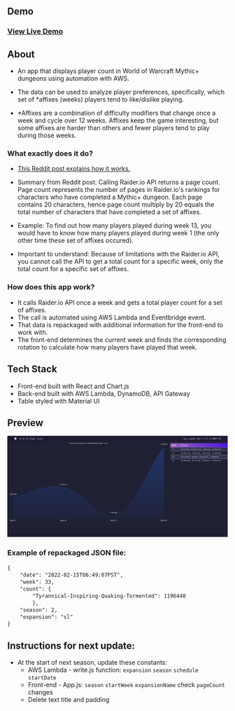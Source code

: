 ## Demo

### [View Live Demo](https://mythicplus.vercel.app/)

## About

- An app that displays player count in World of Warcraft Mythic+ dungeons using automation with AWS.

- The data can be used to analyze player preferences, specifically, which set of \*affixes (weeks) players tend to like/dislike playing.

- \*Affixes are a combination of difficulty modifiers that change once a week and cycle over 12 weeks. Affixes keep the game interesting, but some affixes are harder than others and fewer players tend to play during those weeks.

### What exactly does it do?

- [This Reddit post explains how it works.](https://www.reddit.com/r/wow/comments/o5nocw/comment/h2ov91n/?utm_source=share&utm_medium=web2x&context=3)

- Summary from Reddit post: Calling Raider.io API returns a page count. Page count represents the number of pages in Raider.io's rankings for characters who have completed a Mythic+ dungeon. Each page contains 20 characters, hence page count multiply by 20 equals the total number of characters that have completed a set of affixes.

- Example: To find out how many players played during week 13, you would have to know how many players played during week 1 (the only other time these set of affixes occured).

- Important to understand: Because of limitations with the Raider.io API, you cannot call the API to get a total count for a specific week, only the total count for a specific set of affixes.

### How does this app work?

- It calls Raider.io API once a week and gets a total player count for a set of affixes.
- The call is automated using AWS Lambda and Eventbridge event.
- That data is repackaged with additional information for the front-end to work with.
- The front-end determines the current week and finds the corresponding rotation to calculate how many players have played that week.

## Tech Stack

- Front-end built with React and Chart.js
- Back-end built with AWS Lambda, DynamoDB, API Gateway
- Table styled with Material UI

## Preview

!["M+"](https://github.com/WebDevBernard/Portfolio/blob/main/docs/raiderio.png?raw=true)

### Example of repackaged JSON file:

```
{
    "date": "2022-02-15T06:49:07PST",
    "week": 33,
    "count": {
        "Tyrannical-Inspiring-Quaking-Tormented": 1196440
        },
    "season": 2,
    "expansion": "sl"
}
```

## Instructions for next update:

- At the start of next season, update these constants:
  - AWS Lambda - write.js function: `expansion` `season` `schedule` `startDate`
  - Front-end - App.js: `season` `startWeek` `expansionName` check `pageCount` changes
  - Delete text title and padding
